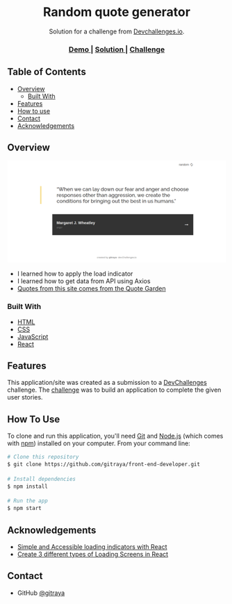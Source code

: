 <h1 align="center">Random quote generator</h1>

<div align="center">
   Solution for a challenge from  <a href="http://devchallenges.io" target="_blank">Devchallenges.io</a>.
</div>

<div align="center">
  <h3>
    <a href="https://front-end-developer-gitraya.onrender.com/random-quote-generator">
      Demo
    </a>
    <span> | </span>
    <a href="https://github.com/gitraya/front-end-developer/tree/master/random-quote-generator">
      Solution
    </a>
    <span> | </span>
    <a href="https://devchallenges.io/challenges/8Y3J4ucAMQpSnYTwwWW8">
      Challenge
    </a>
  </h3>
</div>

## Table of Contents

- [Overview](#overview)
  - [Built With](#built-with)
- [Features](#features)
- [How to use](#how-to-use)
- [Contact](#contact)
- [Acknowledgements](#acknowledgements)

## Overview

![screenshot](https://github.com/gitraya/front-end-developer/blob/master/random-quote-generator/public/images/overviewrandomquote.png)

- I learned how to apply the load indicator
- I learned how to get data from API using Axios
- [Quotes from this site comes from the Quote Garden](https://pprathameshmore.github.io/QuoteGarden/)

### Built With

- [HTML](https://html.spec.whatwg.org/)
- [CSS](https://www.w3.org/Style/CSS/Overview.en.html)
- [JavaScript](https://www.ecma-international.org/publications-and-standards/standards/ecma-262/)
- [React](https://reactjs.org/)

## Features

This application/site was created as a submission to a [DevChallenges](https://devchallenges.io/challenges) challenge. The [challenge](https://devchallenges.io/challenges/8Y3J4ucAMQpSnYTwwWW8) was to build an application to complete the given user stories.

## How To Use

To clone and run this application, you'll need [Git](https://git-scm.com) and [Node.js](https://nodejs.org/en/download/) (which comes with [npm](http://npmjs.com)) installed on your computer. From your command line:

```bash
# Clone this repository
$ git clone https://github.com/gitraya/front-end-developer.git

# Install dependencies
$ npm install

# Run the app
$ npm start
```

## Acknowledgements

- [Simple and Accessible loading indicators with React](https://reactjsexample.com/simple-and-accessible-loading-indicators-with-react/)
- [Create 3 different types of Loading Screens in React](https://dev.to/codebucks/create-3-different-types-of-loading-screens-in-react-5bba)

## Contact

- GitHub [@gitraya](https://github.com/gitraya)
